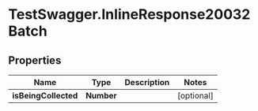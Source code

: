 # TestSwagger.InlineResponse20032Batch

## Properties

Name | Type | Description | Notes
------------ | ------------- | ------------- | -------------
**isBeingCollected** | **Number** |  | [optional] 


